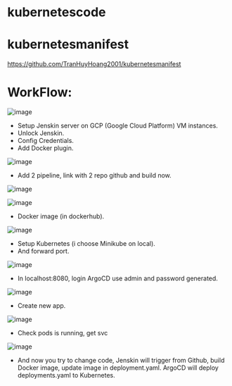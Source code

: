 # kubernetescode
# kubernetesmanifest

https://github.com/TranHuyHoang2001/kubernetesmanifest

# WorkFlow:

![image](https://github.com/TranHuyHoang2001/kubernetescode/assets/93071557/e14571c7-b7b2-4798-9bf0-6d61f3d30f42)

- Setup Jenskin server on GCP (Google Cloud Platform) VM instances.
- Unlock Jenskin.
- Config Credentials.
- Add Docker plugin.

![image](https://github.com/TranHuyHoang2001/kubernetescode/assets/93071557/a953880d-7a84-42fc-904f-e1d12a5d3b01)

- Add 2 pipeline, link with 2 repo github and build now.

![image](https://github.com/TranHuyHoang2001/kubernetescode/assets/93071557/5ac5b624-e0fd-4a3f-bbc2-580b0b11b192)

![image](https://github.com/TranHuyHoang2001/kubernetescode/assets/93071557/47d2f531-9745-44d8-921c-cc708564f649)

- Docker image (in dockerhub).

![image](https://github.com/TranHuyHoang2001/kubernetescode/assets/93071557/c7f26fd8-69d7-4348-8b3f-05a52a0f57f9)

- Setup Kubernetes (i choose Minikube on local).
- And forward port.

![image](https://github.com/TranHuyHoang2001/kubernetescode/assets/93071557/b41a644c-0dce-430e-9162-5f70c8450b55)

- In localhost:8080, login ArgoCD use admin and password generated.

![image](https://github.com/TranHuyHoang2001/kubernetescode/assets/93071557/b755843e-861b-48fd-8fc9-522e61683af7)

- Create new app.

![image](https://github.com/TranHuyHoang2001/kubernetescode/assets/93071557/4a99ba49-9eaf-4ffc-b2b6-9ddf096796b1)

- Check pods is running, get svc

![image](https://github.com/TranHuyHoang2001/kubernetescode/assets/93071557/8a237007-8bdc-4f7c-8bd7-3a7c09dc7f92)

- And now you try to change code, Jenskin will trigger from Github, build Docker image, update image in deployment.yaml. ArgoCD will 
deploy deployments.yaml to Kubernetes.
